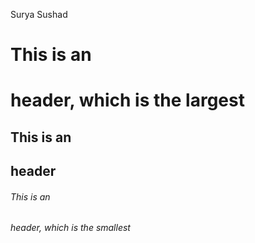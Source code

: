 Surya Sushad 
# This is an <h1> header, which is the largest
## This is an <h2> header
###### This is an <h6> header, which is the smallest
